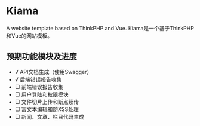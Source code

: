 # Kiama
A website template based on ThinkPHP and Vue.
Kiama是一个基于ThinkPHP和Vue的网站模板。

## 预期功能模块及进度
* √ API文档生成（使用Swagger）
* √ 后端错误报告收集
* □ 前端错误报告收集
* □ 用户登陆和权限模块
* □ 文件切片上传和断点续传
* □ 富文本编辑和防XSS处理
* □ 新闻、文章、栏目代码生成
